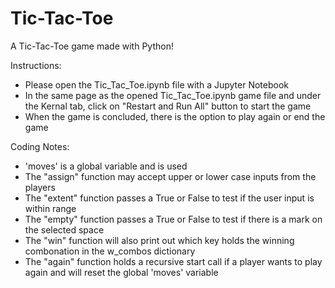 # Tic-Tac-Toe
A Tic-Tac-Toe game made with Python!

Instructions:
- Please open the Tic_Tac_Toe.ipynb file with a Jupyter Notebook
- In the same page as the opened Tic_Tac_Toe.ipynb game file and under the Kernal tab, click on "Restart and Run All" button to start the game
- When the game is concluded, there is the option to play again or end the game


Coding Notes:
- 'moves' is a global variable and is used 
- The "assign" function may accept upper or lower case inputs from the players
- The "extent" function passes a True or False to test if the user input is within range
- The "empty" function passes a True or False to test if there is a mark on the selected space
- The "win" function will also print out which key holds the winning combonation in the w_combos dictionary
- The "again" function holds a recursive start call if a player wants to play again and will reset the global 'moves' variable
